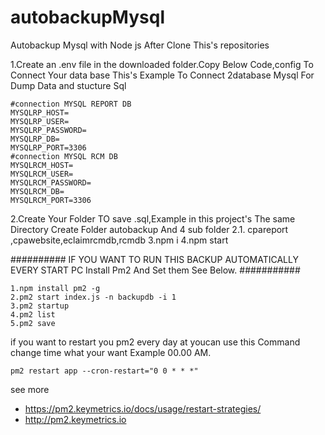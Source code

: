 # autobackupMysql
Autobackup Mysql with Node js 
After Clone This's repositories

1.Create an .env file in the downloaded folder.Copy Below Code,config To Connect Your data base
This's Example To Connect  2database Mysql For Dump Data and stucture Sql

    #connection MYSQL REPORT DB
    MYSQLRP_HOST=
    MYSQLRP_USER=
    MYSQLRP_PASSWORD=
    MYSQLRP_DB=
    MYSQLRP_PORT=3306
    #connection MYSQL RCM DB
    MYSQLRCM_HOST=
    MYSQLRCM_USER=
    MYSQLRCM_PASSWORD=
    MYSQLRCM_DB=
    MYSQLRCM_PORT=3306
    
2.Create Your Folder TO save .sql,Example in this project's The same Directory Create Folder autobackup And 4 sub folder
   2.1. cpareport ,cpawebsite,eclaimrcmdb,rcmdb
3.npm i 
4.npm start
    
########## IF YOU WANT TO RUN THIS BACKUP AUTOMATICALLY EVERY START PC Install Pm2 And Set them See Below. ###########
    
    1.npm install pm2 -g
    2.pm2 start index.js -n backupdb -i 1
    3.pm2 startup                    
    4.pm2 list                       
    5.pm2 save                       
    
if you want to restart you pm2 every day at  youcan use this Command 
change time what your want Example 00.00 AM.

    pm2 restart app --cron-restart="0 0 * * *"
    
see more 
- https://pm2.keymetrics.io/docs/usage/restart-strategies/ 
- http://pm2.keymetrics.io
 

